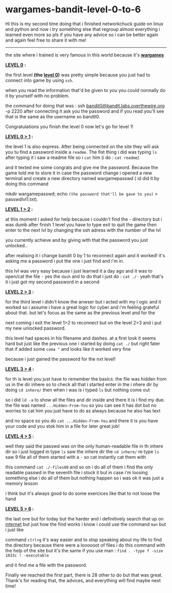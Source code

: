 # wargames-bandit-level-0-to-6
Hi this is my second time doing that i finished networkchuck guide on linux and python and now i try something else that regroup almost everything i learned even more so pls if you have any advice so i can be better again and again feel free to share it with me!

---

 the site where i trained is very famous in this world because it's **[wargames](https://overthewire.org/wargames/bandit/bandit0.html)** 






**[LEVEL 0](https://overthewire.org/wargames/bandit/bandit0.html) :**


the first level **(the [level 0](https://overthewire.org/wargames/bandit/bandit0.html))** was pretty simple because you just had to connect into game by using `ssh`.


when you read the information that'd be given to you you could normally do it by yourself with no problem.


the command for doing that was : ssh bandit0@bandit.labs.overthewire.org -p 2220 after connecting it ask you the password and if you read you'll see that is the same as the username so bandit0.


Congratulations you finish the level 0 now let's go for level 1!





**[LEVEL 0 > 1](https://overthewire.org/wargames/bandit/bandit1.html) :**


the level 1 is also express. After being connected on the site they will ask you tu find a password inside a `readme`. The fist thing i did was typing `ls` after typing it i saw a readme file so i `cat` him (i do : `cat readme`)


and it texted me some congrats and give me the password. Because the game told me to store it in case the password change i opened a new terminal and create a new directory named wargamepasswd ( id did it by doing this command


mkdir wargamepasswd; echo `(the password that'll be gave to you)` > passwdlvl1.txt). 





**[LEVEL 1 > 2](https://overthewire.org/wargames/bandit/bandit2.html) :**


at this moment i asked for help because i couldn't find the - directory but i was dumb after finish 1 level you have to type exit to quit the game then enter to the next lvl by changing the ssh adress with the number of the lvl 


you currently achieve and by giving with that the password you just unlocked..


after realising it i change bandit 0 by 1 to reconnect again and it worked! it's asking me a password i put the one i just find and i'm in.


this lvl was very easy because i just learned it a day ago and it was to open/cat the file `-` yes the `dash` and to do that i just do : `cat ./-` yeah that's it i just got my second password in a second 





**[LEVEL 2 > 3](https://overthewire.org/wargames/bandit/bandit3.html) :**


for the third level i didn't know the anwser but i acted with my l ogic and it worked so i assume i have a great logic for cyber and i'm feeling grateful about that. but let's focus as the same as the previous level and for the 


next coming i exit the level 1>2 to reconnect but on the level 2>3 and i put my new unlocked password.


this level had spaces in his filename and dashes. at a first look it seems hard but just like the previous one i started by doing `cat ./` but right fater that if added  some `coma "` and looks like it worked very fine


because i just gained the password for the nxt level!





**[LEVEL 3 > 4](https://overthewire.org/wargames/bandit/bandit4.html) :**


for th is level you just have to remember the basics. the file was hidden from us in the dir inhere so to check all that i started enter in the i nhere dir by doing `cd inhere/` then when i was is i typed `ls` but nothing come out


so i did `ld -a` to show all the files and dir inside and there it is i find my due. the file was named `...Hidden-From-You` so you can see it has dot but no worries to cat him you just have to do as always because he also has text 


and no space so you do `cat ...Hidden-From-You` and there it is you have your code and you stok him in a file for later great job!





**[LEVEL 4 > 5](https://overthewire.org/wargames/bandit/bandit5.html) :**


well they said the passwd was on the only human-readable file in th inhere dir so i just logged in type `ls` saw the inhere dir the `cd inhere/` re type `ls` saw 9 file all of them started with a `-` so cat instantly cat them with 


this command `cat ./-files00` and so on i do all of them i find the only readable passwd in the seventh file i stock it but in case i'm loosing something else i do all of them but nothing happen so i was ok it was just a memory lesson


i think but it's always good to do some exercices like that to not loose the hand





**[LEVEL 5 > 6](https://overthewire.org/wargames/bandit/bandit6.html) :**


the last one but for today but the harder and i definitively search that up on [internet](https://manpages.ubuntu.com/manpages/noble/man1/find.1.html) but just how the find works i know i could use the command `man` but i just like


command `ctrl+g` it's way easier and to stop speaking about my life to find the directory because there were a loooooot of files i do this command with the help of the site but it's the same if you use man : `find . -type f -size 1033c ! -executable`


and it find me a file with the password.





Finally we reached the first part, there is 28 other to do but that was great. Thank's for reading that, the advices, and everything will find maybe next time! 

